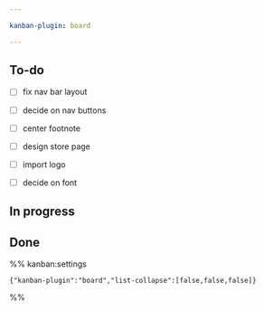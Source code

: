 ```yaml
---

kanban-plugin: board

---
```


## To-do

- [ ] fix nav bar layout
- [ ] decide on nav buttons
- [ ] center footnote
- [ ] design store page
- [ ] import logo
- [ ] decide on font


## In progress



## Done





%% kanban:settings
```
{"kanban-plugin":"board","list-collapse":[false,false,false]}
```
%%